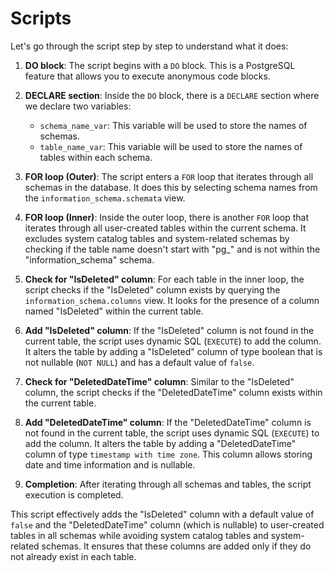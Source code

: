 # Scripts
Let's go through the script step by step to understand what it does:

1. **DO block**: The script begins with a `DO` block. This is a PostgreSQL feature that allows you to execute anonymous code blocks.

2. **DECLARE section**: Inside the `DO` block, there is a `DECLARE` section where we declare two variables:
   - `schema_name_var`: This variable will be used to store the names of schemas.
   - `table_name_var`: This variable will be used to store the names of tables within each schema.

3. **FOR loop (Outer)**: The script enters a `FOR` loop that iterates through all schemas in the database. It does this by selecting schema names from the `information_schema.schemata` view.

4. **FOR loop (Inner)**: Inside the outer loop, there is another `FOR` loop that iterates through all user-created tables within the current schema. It excludes system catalog tables and system-related schemas by checking if the table name doesn't start with "pg_" and is not within the "information_schema" schema.

5. **Check for "IsDeleted" column**: For each table in the inner loop, the script checks if the "IsDeleted" column exists by querying the `information_schema.columns` view. It looks for the presence of a column named "IsDeleted" within the current table.

6. **Add "IsDeleted" column**: If the "IsDeleted" column is not found in the current table, the script uses dynamic SQL (`EXECUTE`) to add the column. It alters the table by adding a "IsDeleted" column of type boolean that is not nullable (`NOT NULL`) and has a default value of `false`.

7. **Check for "DeletedDateTime" column**: Similar to the "IsDeleted" column, the script checks if the "DeletedDateTime" column exists within the current table.

8. **Add "DeletedDateTime" column**: If the "DeletedDateTime" column is not found in the current table, the script uses dynamic SQL (`EXECUTE`) to add the column. It alters the table by adding a "DeletedDateTime" column of type `timestamp with time zone`. This column allows storing date and time information and is nullable.

9. **Completion**: After iterating through all schemas and tables, the script execution is completed.

This script effectively adds the "IsDeleted" column with a default value of `false` and the "DeletedDateTime" column (which is nullable) to user-created tables in all schemas while avoiding system catalog tables and system-related schemas. It ensures that these columns are added only if they do not already exist in each table.
